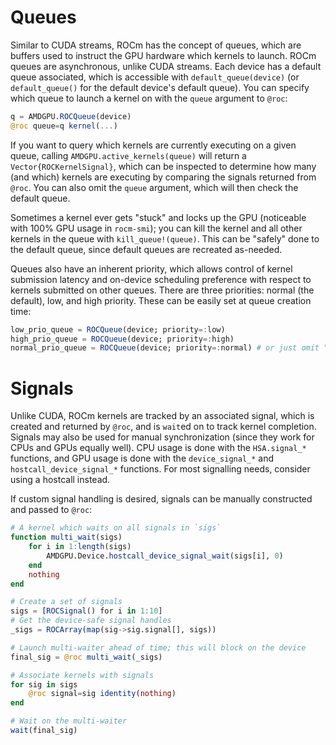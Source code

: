 # Queues

Similar to CUDA streams, ROCm has the concept of queues, which are
buffers used to instruct the GPU hardware which kernels to launch. ROCm queues
are asynchronous, unlike CUDA streams. Each device has a default queue
associated, which is accessible with `default_queue(device)` (or
`default_queue()` for the default device's default queue). You can specify
which queue to launch a kernel on with the `queue` argument to `@roc`:

```julia
q = AMDGPU.ROCQueue(device)
@roc queue=q kernel(...)
```

If you want to query which kernels are currently executing on a given queue,
calling `AMDGPU.active_kernels(queue)` will return a `Vector{ROCKernelSignal}`,
which can be inspected to determine how many (and which) kernels are executing
by comparing the signals returned from `@roc`. You can also omit the `queue`
argument, which will then check the default queue.

Sometimes a kernel ever gets "stuck" and locks up the GPU (noticeable with 100%
GPU usage in `rocm-smi`); you can kill the kernel and all other kernels in the
queue with `kill_queue!(queue)`. This can be "safely" done to the default
queue, since default queues are recreated as-needed.

Queues also have an inherent priority, which allows control of kernel
submission latency and on-device scheduling preference with respect to kernels
submitted on other queues. There are three priorities: normal (the default), low, and high priority. These can be easily set at queue creation time:

```julia
low_prio_queue = ROCQueue(device; priority=:low)
high_prio_queue = ROCQueue(device; priority=:high)
normal_prio_queue = ROCQueue(device; priority=:normal) # or just omit "priority"
```

# Signals

Unlike CUDA, ROCm kernels are tracked by an associated signal, which is
created and returned by `@roc`, and is `wait`ed on to track kernel completion.
Signals may also be used for manual synchronization (since they work for CPUs
and GPUs equally well). CPU usage is done with the `HSA.signal_*` functions,
and GPU usage is done with the `device_signal_*` and `hostcall_device_signal_*`
functions. For most signalling needs, consider using a hostcall instead.

If custom signal handling is desired, signals can be manually constructed and
passed to `@roc`:

```julia
# A kernel which waits on all signals in `sigs`
function multi_wait(sigs)
    for i in 1:length(sigs)
        AMDGPU.Device.hostcall_device_signal_wait(sigs[i], 0)
    end
    nothing
end

# Create a set of signals
sigs = [ROCSignal() for i in 1:10]
# Get the device-safe signal handles
_sigs = ROCArray(map(sig->sig.signal[], sigs))

# Launch multi-waiter ahead of time; this will block on the device
final_sig = @roc multi_wait(_sigs)

# Associate kernels with signals
for sig in sigs
    @roc signal=sig identity(nothing)
end

# Wait on the multi-waiter
wait(final_sig)
```
